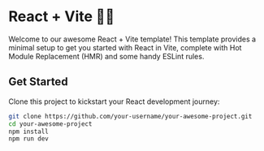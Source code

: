 # React + Vite 🎨✨

Welcome to our awesome React + Vite template! This template provides a minimal setup to get you started with React in Vite, complete with Hot Module Replacement (HMR) and some handy ESLint rules.

## Get Started

Clone this project to kickstart your React development journey:

```bash
git clone https://github.com/your-username/your-awesome-project.git
cd your-awesome-project
npm install
npm run dev
